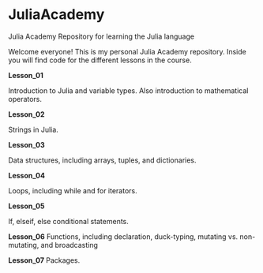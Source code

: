 # JuliaAcademy
Julia Academy Repository for learning the Julia language

Welcome everyone! This is my personal Julia Academy repository. Inside you will find code for the different lessons in the course.

**Lesson_01**

Introduction to Julia and variable types. Also introduction to mathematical operators.

**Lesson_02**

Strings in Julia.

**Lesson_03**

Data structures, including arrays, tuples, and dictionaries.

**Lesson_04**

Loops, including while and for iterators.

**Lesson_05**

If, elseif, else conditional statements.

**Lesson_06**
Functions, including declaration, duck-typing, mutating vs. non-mutating, and broadcasting

**Lesson_07**
Packages.
